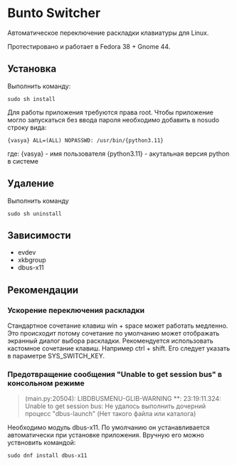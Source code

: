 # Bunto Switcher

Автоматическое переключение раскладки клавиатуры для Linux.

Протестировано и работает в Fedora 38 + Gnome 44.

## Установка

Выполнить команду:

```
sudo sh install
```

Для работы приложения требуются права root.
Чтобы приложение могло запускаться без ввода пароля необходимо добавить в nosudo строку вида:

```
{vasya} ALL=(ALL) NOPASSWD: /usr/bin/{python3.11}
```

где:
{vasya} - имя пользователя
{python3.11} - акутальная версия python в системе


## Удаление

Выполнить команду

```
sudo sh uninstall
```

## Зависимости

* evdev
* xkbgroup
* dbus-x11

## Рекомендации

### Ускорение переключения раскладки
Стандартное сочетание клавиш win + space может работать медленно. Это происходит потому сочетание по умолчанию может отображать экранный диалог выбора раскладки. Рекомендуется использовать  кастомное сочетание клавиш. Например ctrl + shift. Его следует указать в параметре SYS_SWITCH_KEY.

### Предотвращение сообщения "Unable to get session bus" в консольном режиме
>(main.py:20504): LIBDBUSMENU-GLIB-WARNING **: 23:19:11.324: Unable to get session bus: Не удалось выполнить дочерний процесс "dbus-launch" (Нет такого файла или каталога)

Необходимо модуль dbus-x11. По умолчанию он устанавливается автоматически при установке приложения. Вручную его можно уствновить командой:

```
sudo dnf install dbus-x11
```